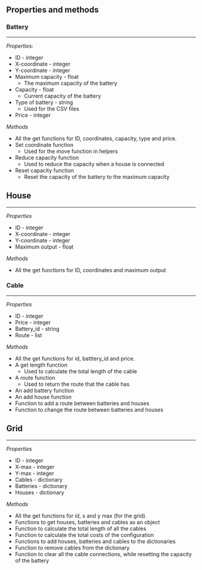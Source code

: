 __Properties and methods__
---

### Battery
---

*Properties:*
- ID - integer
- X-coordinate - integer
- Y-coordinate - integer
- Maximum capacity - float
  - The maximum capacity of the battery
- Capacity - float
  - Current capacity of the battery
- Type of battery - string
  - Used for the CSV files
- Price - integer

*Methods*
- All the get functions for ID, coordinates, capacity, type and price.
- Set coordinate function
  - Used for the move function in helpers
- Reduce capacity function
  - Used to reduce the capacity when a house is connected
- Reset capacity function
  - Reset the capacity of the battery to the maximum capacity


## House
---

*Properties*
- ID - integer
- X-coordinate - integer
- Y-coordinate - integer
- Maximum output - float

*Methods*
- All the get functions for ID, coordinates and maximum output

### Cable
---

*Properties*
- ID - integer
- Price - integer
- Battery_id - string
- Route - list

*Methods*
- All the get functions for id, batttery_id and price.
- A get length function
  - Used to calculate the total length of the cable
- A route function
  - Used to return the route that the cable has
- An add battery function
- An add house function
- Function to add a route between batteries and houses
- Function to change the route between batteries and houses

## Grid
---

*Properties*
- ID - integer
- X-max - integer
- Y-max - integer
- Cables - dictionary
- Batteries - dictionary
- Houses - dictionary

*Methods*
- All the get functions for id, x and y max (for the grid).
- Functions to get houses, batteries and cables as an object
- Function to calculate the total length of all the cables
- Function to calculate the total costs of the configuration
- Functions to add houses, batteries and cables to the dictionaries
- Function to remove cables from the dictionary
- Function to clear all the cable connections, while resetting the capacity of the battery
